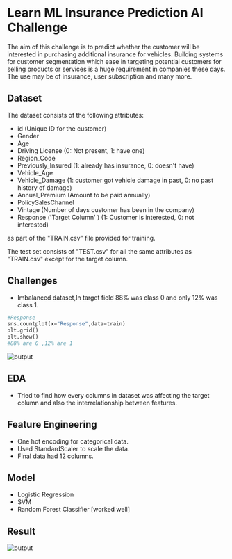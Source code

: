 
# Learn ML Insurance Prediction AI Challenge

The aim of this challenge is to predict whether the customer will be interested in purchasing additional insurance for vehicles. Building systems for customer segmentation which ease in targeting potential customers for selling products or services is a huge requirement in companies these days. The use may be of insurance, user subscription and many more.

## Dataset
The dataset consists of the following attributes:

- id (Unique ID for the customer)
- Gender
- Age
- Driving License (0: Not present, 1: have one)
- Region_Code
- Previously_Insured (1: already has insurance, 0: doesn't have)
- Vehicle_Age
- Vehicle_Damage (1: customer got vehicle damage in past, 0: no past history of damage)
- Annual_Premium (Amount to be paid annually)
- PolicySalesChannel
- Vintage (Number of days customer has been in the company)
- Response ('Target Column' ) (1: Customer is interested, 0: not interested)

as part of the "TRAIN.csv" file provided for training. 

The test set consists of "TEST.csv" for all the same attributes as "TRAIN.csv" except for the target column.

## Challenges
- Imbalanced dataset,In target field 88% was class 0 and only 12% was class 1.


```python
#Response
sns.countplot(x="Response",data=train)
plt.grid()
plt.show()
#88% are 0 ,12% are 1
```

  
![output](https://via.placeholder.com/468x300?text=App+Screenshot+Here)

## EDA 
- Tried to find how every columns in dataset was affecting the target column and also the interrelationship between features.


## Feature Engineering 

- One hot encoding for categorical data.
- Used StandardScaler to scale the data.
- Final data had 12 columns.

## Model
- Logistic Regression
- SVM
- Random Forest Classifier [worked well]

## Result
![output](https://via.placeholder.com/468x300?text=App+Screenshot+Here)



  
